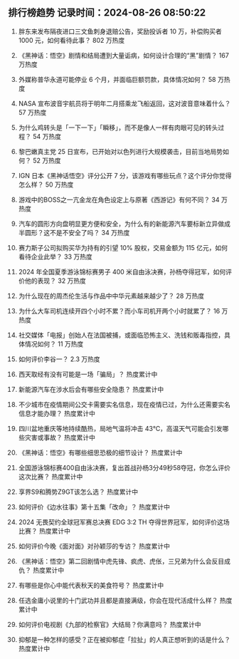 
## 排行榜趋势 记录时间：2024-08-26 08:50:22
  
  1. 胖东来发布隔夜进口三文鱼刺身退赔公告，奖励投诉者 10 万，补偿购买者 1000 元，如何看待此事？ 802 万热度
    
  2. 《黑神话：悟空》剧情和结局遭到大量诟病，如何设计合理的“黑”剧情？ 167 万热度
    
  3. 外媒称普华永道可能停业 6 个月，并面临巨额罚款，具体情况如何？ 58 万热度
    
  4. NASA 宣布波音宇航员将于明年二月搭乘龙飞船返回，这对波音意味着什么？ 57 万热度
    
  5. 为什么鸡转头是「一下一下」「瞬移」，而不是像人一样有肉眼可见的转头过程？ 54 万热度
    
  6. 黎巴嫩真主党 25 日宣布，已开始对以色列进行大规模袭击，目前当地局势如何？ 52 万热度
    
  7. IGN 日本《黑神话悟空》评分公开 7 分，该游戏有哪些玩点？这个评分你觉得怎么样？ 50 万热度
    
  8. 游戏中的BOSS之一亢金龙在角色设定上与原著《西游记》有何不同？ 34 万热度
    
  9. 汽车的圆形方向盘明显更方便和安全，为什么有的新能源汽车要标新立异做成半圆形？这不是不安全了吗？ 34 万热度
    
  10. 赛力斯子公司拟购买华为持有的引望 10% 股权，交易金额为 115 亿元，如何看待企业此举？ 33 万热度
    
  11. 2024 年全国夏季游泳锦标赛男子 400 米自由泳决赛，孙杨夺得冠军，如何评价他的表现？ 32 万热度
    
  12. 为什么现在的周杰伦生活与作品中中华元素越来越少了？ 28 万热度
    
  13. 为什么大车司机连续开四个小时不累？而小车司机开两个小时就累了？ 16 万热度
    
  14. 社交媒体「电报」创始人在法国被捕，或面临恐怖主义、洗钱和贩毒指控，具体情况如何？ 11 万热度
    
  15. 如何评价李谷一？ 2.3 万热度
    
  16. 西天取经有没有可能是一场「骗局」？ 热度累计中
    
  17. 新能源汽车在涉水后会有哪些安全隐患？ 热度累计中
    
  18. 不少城市在疫情期间公交卡需要实名信息，现在疫情已过，为什么还需要实名信息才能办理？ 热度累计中
    
  19. 四川盆地重庆等地持续酷热，局地气温将冲击 43℃，高温天气可能会引发哪些灾害或事故？ 热度累计中
    
  20. 《黑神话：悟空》有哪些细思恐极的细节设计？ 热度累计中
    
  21. 全国游泳锦标赛400自由泳决赛，复出首战孙杨3分49秒58夺冠，你怎么评价这次比赛？ 热度累计中
    
  22. 享界S9和腾势Z9GT该怎么选？ 热度累计中
    
  23. 如何评价《边水往事》第十五集「改命」？ 热度累计中
    
  24. 2024 无畏契约全球冠军赛总决赛 EDG 3:2 TH 夺得世界冠军，如何评价这场比赛？ 热度累计中
    
  25. 如何评价今晚《面对面》对孙颖莎的专访？ 热度累计中
    
  26. 《黑神话：悟空》第二回剧情中虎先锋、疯虎、虎伥，三兄弟为什么会反目成仇？ 热度累计中
    
  27. 有哪些是你心中能代表秋天的美食符号？ 热度累计中
    
  28. 任选金庸小说里的十门武功并且都是直接满级，你会在现代活成什么样？ 热度累计中
    
  29. 如何评价电视剧《九部的检察官》大结局？你满意吗？ 热度累计中
    
  30. 抑郁是一种怎样的感受？正在被抑郁症「拉扯」的人真正想听到的话是什么？ 热度累计中
    